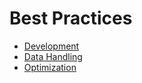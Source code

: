 # Best Practices

- [Development](development.md)
- [Data Handling](data-handling.md)
- [Optimization](optimization.md)
